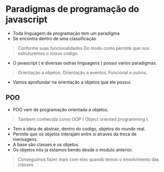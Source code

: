 # Paradigmas de programação do javascript

- Toda linguagem de programação tem um paradigma
- Se encontra dentro de uma classificação

> Conforme suas funcionalidades
> Do modo como permite que nos estruturemos o nosso codigo.

- O javascript ( e diversas outras linguagens ) possui varios paradigmas.

> Orientação a objetos.
> Orientação a eventos.
> Funcional e outros.

- Vamos aprofundar na orientação a objetos que ele possui.

## POO

- POO vem de programação orientada a objetos.

> Tambem conhecida como OOP ( Object oriented programming ).

- Tem a ideia de abstrair, dentro do codigo, objetos do mundo real.
- Permite que os objetos interajam entre si atraves da troca de mensagens.
- A base são classes e os objetos.
- Os objetos nós ja estamos bendo desde o modulo anterior.

> Conseguimos fazer mais com eles quando temos o envolvimento das classes.
